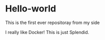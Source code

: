 # Hello-world
This is the first ever repositoray from my side

I really like Docker! This is just Splendid.
